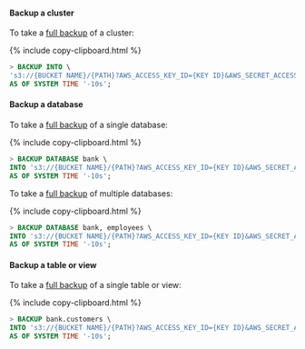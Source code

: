 #### Backup a cluster

To take a [full backup](../{{site.versions["stable"]}}/take-full-and-incremental-backups.html#full-backups) of a cluster:

{% include copy-clipboard.html %}
~~~ sql
> BACKUP INTO \
's3://{BUCKET NAME}/{PATH}?AWS_ACCESS_KEY_ID={KEY ID}&AWS_SECRET_ACCESS_KEY={SECRET ACCESS KEY}' \
AS OF SYSTEM TIME '-10s';
~~~

#### Backup a database

To take a [full backup](../{{site.versions["stable"]}}/take-full-and-incremental-backups.html#full-backups) of a single database:

{% include copy-clipboard.html %}
~~~ sql
> BACKUP DATABASE bank \
INTO 's3://{BUCKET NAME}/{PATH}?AWS_ACCESS_KEY_ID={KEY ID}&AWS_SECRET_ACCESS_KEY={SECRET ACCESS KEY}' \
AS OF SYSTEM TIME '-10s';
~~~

To take a [full backup](../{{site.versions["stable"]}}/take-full-and-incremental-backups.html#full-backups) of multiple databases:

{% include copy-clipboard.html %}
~~~ sql
> BACKUP DATABASE bank, employees \
INTO 's3://{BUCKET NAME}/{PATH}?AWS_ACCESS_KEY_ID={KEY ID}&AWS_SECRET_ACCESS_KEY={SECRET ACCESS KEY}' \
AS OF SYSTEM TIME '-10s';
~~~

#### Backup a table or view

To take a [full backup](../{{site.versions["stable"]}}/take-full-and-incremental-backups.html#full-backups) of a single table or view:

{% include copy-clipboard.html %}
~~~ sql
> BACKUP bank.customers \
INTO 's3://{BUCKET NAME}/{PATH}?AWS_ACCESS_KEY_ID={KEY ID}&AWS_SECRET_ACCESS_KEY={SECRET ACCESS KEY}' \
AS OF SYSTEM TIME '-10s';
~~~
